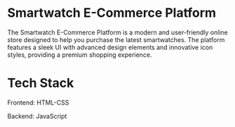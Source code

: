 
# Smartwatch E-Commerce Platform

The Smartwatch E-Commerce Platform is a modern and user-friendly online store designed to help you purchase the latest smartwatches.
The platform features a sleek UI with advanced design elements and innovative icon styles, providing a premium shopping experience.


# Tech Stack

Frontend: HTML-CSS 

Backend: JavaScript
